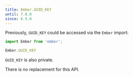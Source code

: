 ```yaml
---
title: Ember.GUID_KEY
until: 7.0.0
since: 6.5.0
---
```



Previously, `GUID_KEY` could be accessed via the `Ember` import:
```js
import Ember from 'ember';

Ember.GUID_KEY
```
`GUID_KEY` is also private.

There is no replacement for this API.
